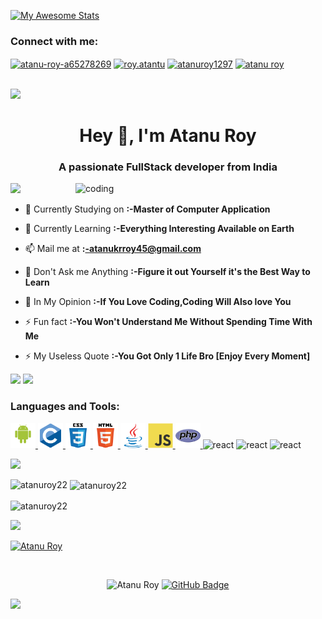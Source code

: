 <!-- <h2 align="center"> ❤ Banner </h2> -->
<!--![logo](https://github.com/atanuroy22/atanuroy22/blob/main/Banner.png)-->
[![My Awesome Stats](https://awesome-github-stats.azurewebsites.net/user-stats/atanuroy22?cardType=github&theme=github-dark&preferLogin=false)](https://git.io/awesome-stats-card)
<!-- <h2 align="center"> ❤ Contact Me With Icon </h2> -->

<h3 >Connect with me:</h3>
<p >
<a href="https://linkedin.com/in/atanu-roy-a65278269" target="blank"><img align="center" src="https://raw.githubusercontent.com/rahuldkjain/github-profile-readme-generator/master/src/images/icons/Social/linked-in-alt.svg" alt="atanu-roy-a65278269" height="30" width="40" /></a>
<a href="https://fb.com/roy.atantu" target="blank"><img align="center" src="https://raw.githubusercontent.com/rahuldkjain/github-profile-readme-generator/master/src/images/icons/Social/facebook.svg" alt="roy.atantu" height="30" width="40" /></a>
<a href="https://instagram.com/atanu_roy_22" target="blank"><img align="center" src="https://raw.githubusercontent.com/rahuldkjain/github-profile-readme-generator/master/src/images/icons/Social/instagram.svg" alt="atanuroy1297" height="30" width="40" /></a>
  <a href="https://wa.me/919564866051" target="blank"><img align="center" src="https://raw.githubusercontent.com/rahuldkjain/github-profile-readme-generator/master/src/images/icons/Social/whatsapp.svg" alt="atanu roy" height="30" width="40" /></a>
</p><br>
<img src="https://user-images.githubusercontent.com/73097560/115834477-dbab4500-a447-11eb-908a-139a6edaec5c.gif">
<!-- <h2 align="center"> ❤ Heading </h2> -->
<h1 align="center">Hey 👋, I'm Atanu Roy</h1>
<h3 align="center">A passionate FullStack developer from India</h3>

<img src="https://user-images.githubusercontent.com/73097560/115834477-dbab4500-a447-11eb-908a-139a6edaec5c.gif">
<!-- <h2 align="center"> ❤ Moving Gif</h2> -->

<img align="right" alt="coding" width="400" src="https://user-images.githubusercontent.com/55389276/140866485-8fb1c876-9a8f-4d6a-98dc-08c4981eaf70.gif">

<!-- <h2 align="center"> ❤ Profile Visit(Currently Disabled)</h2> -->
<!--<p align="left"> <img src="https://komarev.com/ghpvc/?username=atanuroy22&label=Profile%20views&color=0e75b6&style=flat" alt="atanuroy22" /> </p>
<p align="left"> <a href="https://twitter.com/" target="blank"><img src="https://img.shields.io/twitter/follow/?logo=twitter&style=for-the-badge" alt="" /></a> </p>
-->
<!-- <h2 align="center"> ❤ Description </h2> -->

- 🔭 Currently Studying on **:-Master of Computer Application**

- 🌱 Currently Learning **:-Everything Interesting Available on Earth**

- 📫 Mail me at **:-atanukrroy45@gmail.com**

- 💬 Don't Ask me Anything **:-Figure it out Yourself it's the Best Way to Learn**

- 🌱 In My Opinion **:-If You Love Coding,Coding Will Also love You**

- ⚡ Fun fact **:-You Won't Understand Me Without Spending Time With Me**

- ⚡ My Useless Quote **:-You Got Only 1 Life Bro [Enjoy Every Moment]**

<img src="https://user-images.githubusercontent.com/73097560/115834477-dbab4500-a447-11eb-908a-139a6edaec5c.gif">


<img src="https://user-images.githubusercontent.com/73097560/115834477-dbab4500-a447-11eb-908a-139a6edaec5c.gif">
<!-- <h2 align="center"> ❤ Language Icon </h2> -->

<h3 align="left">Languages and Tools:</h3>
<p align="left"> <a href="https://developer.android.com" target="_blank" rel="noreferrer"> <img src="https://raw.githubusercontent.com/devicons/devicon/master/icons/android/android-original-wordmark.svg" alt="android" width="40" height="40"/> </a> <a href="https://www.cprogramming.com/" target="_blank" rel="noreferrer"> <img src="https://raw.githubusercontent.com/devicons/devicon/master/icons/c/c-original.svg" alt="c" width="40" height="40"/> </a> <a href="https://www.w3schools.com/css/" target="_blank" rel="noreferrer"> <img src="https://raw.githubusercontent.com/devicons/devicon/master/icons/css3/css3-original-wordmark.svg" alt="css3" width="40" height="40"/> </a> <a href="https://www.w3.org/html/" target="_blank" rel="noreferrer"> <img src="https://raw.githubusercontent.com/devicons/devicon/master/icons/html5/html5-original-wordmark.svg" alt="html5" width="40" height="40"/> </a> <a href="https://www.java.com" target="_blank" rel="noreferrer"> <img src="https://raw.githubusercontent.com/devicons/devicon/master/icons/java/java-original.svg" alt="java" width="40" height="40"/> </a> <a href="https://developer.mozilla.org/en-US/docs/Web/JavaScript" target="_blank" rel="noreferrer"> <img src="https://raw.githubusercontent.com/devicons/devicon/master/icons/javascript/javascript-original.svg" alt="javascript" width="40" height="40"/> </a> <a href="https://www.php.net" target="_blank" rel="noreferrer"> <img src="https://raw.githubusercontent.com/devicons/devicon/master/icons/php/php-original.svg" alt="php" width="40" height="40"/> </a>
<img src="https://cdn.jsdelivr.net/gh/devicons/devicon/icons/python/python-original.svg" alt="react" width="40" height="40"/> </a>  <img src="https://cdn.jsdelivr.net/gh/devicons/devicon/icons/oracle/oracle-original.svg" alt="react" width="40" height="40"/>
<img src="https://cdn.jsdelivr.net/gh/devicons/devicon/icons/vscode/vscode-original.svg" alt="react" width="40" height="40"/></p>
<img src="https://user-images.githubusercontent.com/73097560/115834477-dbab4500-a447-11eb-908a-139a6edaec5c.gif">

<!-- <h2 align="center"> ❤ Most Used language </h2> -->
<p><img align="left" src="https://github-readme-stats.vercel.app/api/top-langs?username=atanuroy22&show_icons=true&locale=en&layout=compact" alt="atanuroy22" /></p>
<!-- <h2 align="center"> ❤ Github Stats </h2> -->
<p>&nbsp;<img align="center" src="https://github-readme-stats.vercel.app/api?username=atanuroy22&show_icons=true&locale=en" alt="atanuroy22" /></p>
<!-- <h2 align="center"> ❤ Contribution,Streaks,Longest Streak </h2> -->
<p><img align="center" src="https://github-readme-streak-stats.herokuapp.com/?user=atanuroy22&" alt="atanuroy22" /></p>
<img src="https://user-images.githubusercontent.com/73097560/115834477-dbab4500-a447-11eb-908a-139a6edaec5c.gif">

<!-- <h2 align="center"> ❤ Graph </h2> -->
<a href="https://github.com/atanuroy22"><img alt="Atanu Roy" src="https://github-readme-activity-graph.cyclic.app/graph?username=atanuroy22&bg_color=000000&color=ae9f37&line=578e62&point=137000&area=true&hide_border=true" /></a>

<!-- <h2 align="center"> ❤ Views and Followers </h2> -->
<br/>
<p align="center"> <img src="https://komarev.com/ghpvc/?username=atanuroy22&label=Profile%20views&color=19b40e&style=flat-square" alt="Atanu Roy" /> 
<a href="https://github.com/atanuroy22?tab=followers"><img src="https://img.shields.io/github/followers/atanuroy22?label=Followers&style=social" alt="GitHub Badge"></a></p>
<img src="https://user-images.githubusercontent.com/73097560/115834477-dbab4500-a447-11eb-908a-139a6edaec5c.gif">
